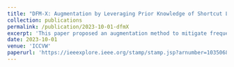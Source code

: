 ```yaml
---
title: "DFM-X: Augmentation by Leveraging Prior Knowledge of Shortcut Learning"
collection: publications
permalink: /publication/2023-10-01-dfmX
excerpt: 'This paper proposed an augmentation method to mitigate frequency shortcut learning, improving model robustness performance.'
date: 2023-10-01
venue: 'ICCVW'
paperurl: 'https://ieeexplore.ieee.org/stamp/stamp.jsp?arnumber=10350684'
---
```


